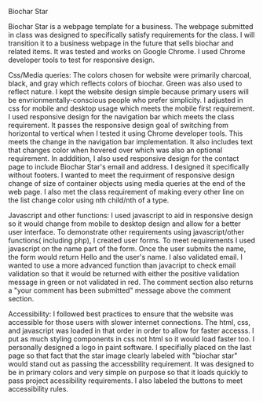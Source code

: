 Biochar Star

Biochar Star is a webpage template for a business.  The webpage submitted in class was designed to specifically satisfy requirements for the class.  I will  transition it to a business webpage in the future that sells biochar and related items.  It was tested and works on Google Chrome. I used Chrome developer tools to test for responsive design.    

Css/Media queries: 
     The colors chosen for website were primarily charcoal, black, and gray which reflects colors of biochar.  Green was also used to reflect nature.  I kept the website design simple because primary users will be envrionmentally-conscious people who prefer simplicity. I adjusted in css for mobile and desktop usage which meets the mobile first requirement. I used responsive design for the navigation bar which meets the class requirement.  It passes the responsive design goal of switching from horizontal to vertical when I tested it using Chrome developer tools. This meets the change in the navigation bar implementation.  It also  includes text that changes color when hovered over which was also an optional requirement. In adddition, I  also used responsive design for the contact page to include  Biochar Star's email and address. I designed it specifically without footers.  I wanted to meet the requirment of responsive design change of size of container objects using media queries at the end of the web page.   I also met the class requirement of making every other line on the list change color using nth child/nth of a type.  	    


Javascript and other functions:
     I used javascript to aid in responsive design so it would change from mobile to desktop design  and allow for a better user interface. To demonstrate other requirements using javascript/other functions( including php), I created user forms.  To meet requirements I used javascript on the name part of the form.  Once the user submits the name, the form would return Hello and the user's name.   I also validated email. I wanted to use a more advanced function than javacript to  check email validation so that it would be returned with either the positive validation message in green or not validated in red.  The comment section also returns a "your comment has been submitted" message above the comment section. 

  

Accessibility: 
     I followed best practices to ensure that the website was accessible for those users with slower internet connections. The html, css, and javascript was loaded in that order in order to allow for faster accesss.  I put as much styling components in css not html so it would load faster too.   I  personally designed a logo in  paint software.  I specifially placed on the last page so that fact that the star image clearly labeled with "biochar star" would stand out as passing the accessbility requirement.  It was  designed to be in primary colors and very simple on purpose  so that it loads quickly to pass project acessibility requirements.  I also  labeled the  buttons to meet accessibility rules.    

